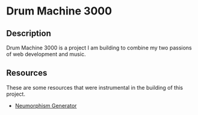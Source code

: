 # Drum Machine 3000

## Description

Drum Machine 3000 is a project I am building to combine my two passions of web development and music.

## Resources

These are some resources that were instrumental in the building of this project.

- [Neumorphism Generator](https://neumorphism.io/)
